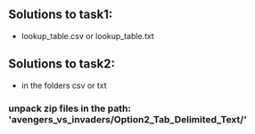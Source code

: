 ## Solutions to task1: 
  - lookup_table.csv or lookup_table.txt
## Solutions to task2: 
- in the folders csv or txt

### unpack zip files in the path: 'avengers_vs_invaders/Option2_Tab_Delimited_Text/'
